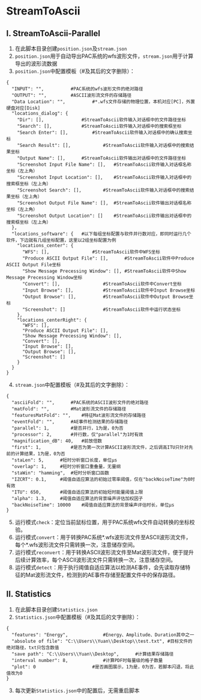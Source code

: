 # StreamToAscii

## I. StreamToAscii-Parallel
1. 在此脚本目录创建`position.json`及`stream.json`
2. `position.json`用于自动导出PAC系统的wfs波形文件，`stream.json`用于计算导出的波形流数据
3. `position.json`中配置模板（#及其后的文字删除）：
```
{
  "INPUT": "",			#PAC系统的wfs波形文件的绝对路径
  "OUTPUT": "",			#ASCII波形流文件的存储路径
  "Data Location": "",			#*.wfs文件存储的物理位置，本机对应[PC]，外置硬盘对应[Disk]
  "locations_dialog": {
    "Dir": [],				#StreamToAscii软件输入对话框中的文件路径坐标
    "Search": [],			#StreamToAscii软件输入对话框中的搜索框坐标
    "Search Enter": [],			#StreamToAscii软件输入对话框中的确认搜索坐标
    "Search Result": [],			#StreamToAscii软件输入对话框中的搜索结果坐标
    "Output Name": [],		#StreamToAscii软件输出对话框中的文件路径坐标
    "Screenshot Input File Name": [],	#StreamToAscii软件输入对话框名称坐标（左上角）
    "Screenshot Input Location": [],	#StreamToAscii软件输入对话框中的搜索框坐标（左上角）
    "Screenshot Search": [],		#StreamToAscii软件输入对话框中的搜索结果坐标（左上角）
    "Screenshot Output File Name": [],	#StreamToAscii软件输出对话框名称坐标（左上角）
    "Screenshot Output Location": []	#StreamToAscii软件输出对话框中的搜索框坐标（左上角）
  },
  "locations_software": {	#以下每组坐标配置与软件并行数对应，即同时运行几个软件，下边就有几组坐标配置，这里以2组坐标配置为例
    "locations_center": {
      "WFS": [],				#StreamToAscii软件中WFS坐标
      "Produce ASCII Output File": [],		#StreamToAscii软件中Produce ASCII Output File坐标
      "Show Message Precessing Window": [],	#StreamToAscii软件中Show Message Precessing Window坐标		
      "Convert": [],				#StreamToAscii软件中Convert坐标
      "Input Browse": [],			#StreamToAscii软件中Input Browse坐标
      "Output Browse": [],			#StreamToAscii软件中Output Browse坐标
      "Screenshot": []				#StreamToAscii软件中运行状态坐标
    },
    "locations_centerRight": {
      "WFS": [],
      "Produce ASCII Output File": [],
      "Show Message Precessing Window": [],
      "Convert": [],
      "Input Browse": [],
      "Output Browse": [],
      "Screenshot": []
    }
  }
}
```
4. `stream.json`中配置模板（#及其后的文字删除）：
```
{
  "asciiFold": "",		#PAC系统的ASCII波形文件的绝对路径
  "matFold": "",		#Mat波形流文件的存储路径
  "featuresMatFold": "",	#特征Mat波形流文件的存储路径
  "eventFold": "",		#AE事件检测结果的存储路径
  "parallel": 1,		#是否并行，1为是，0为否
  "processor": 2,		#并行数，仅"parallel"为1时有效
  "magnification_dB": 40,	#前放倍数
  "first": 1,			#是否为第一次计算ASCII波形流文件，之后调高ITU只针对先前的计算结果，1为是，0为否
  "staLen": 5,		#短时分析窗口长度，单位μs
  "overlap": 1,		#短时分析窗口重叠量，无量纲
  "staWin": "hamming",	#短时分析窗口函数
  "IZCRT": 0.1,		#阈值自适应算法的初始过零率阈值，仅在"backNoiseTime"为0时有效
  "ITU": 650,		#阈值自适应算法的初始短时能量阈值上限
  "alpha": 1.3,		#阈值自适应算法的背景噪声评估加权因子
  "backNoiseTime": 10000	#阈值自适应算法的背景噪声评估时长，单位μs
}
```
5. 运行模式`check`：定位当前鼠标位置，用于PAC系统wfs文件自动转换的坐标校验。
6. 运行模式`convert`：用于转换PAC系统*.wfs波形流文件至ASCII波形流文件，每个*.wfs波形流文件只需转换一次，注意储存空间。
7. 运行模式`reconvert`：用于转换ASCII波形流文件至Mat波形流文件，便于提升后续计算效率，每个ASCII波形流文件只需转换一次，注意储存空间。
8. 运行模式`detect`：用于执行阈值自适应算法以检测AE事件，会先读取存储特征的Mat波形流文件，检测到的AE事件存储至配置文件中的保存路径。

## II. Statistics
1. 在此脚本目录创建`Statistics.json`
2. `Statistics.json`中配置模板（#及其后的文字删除）：
```
{
  "features": "Energy",				#Energy、Amplitude、Duration其中之一
  "absolute of file": "C:\\Users\\Yuan\\Desktop\\test.txt",	#目标文件的绝对路径，txt只包含数值
  "save path": "C:\\Users\\Yuan\\Desktop",		#计算结果存储路径
  "interval number": 8,				#计算PDF时每量级的格子数量
  "plot": 0						#是否画图展示，1为是，0为否，若脚本闪退，将此值改为0
}
```
3. 每次更新`Statistics.json`中的配置后，无需重启脚本
